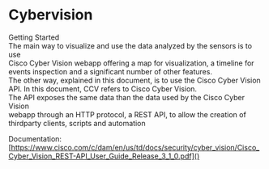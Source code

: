 # Cybervision

Getting Started  
The main way to visualize and use the data analyzed by the sensors is to use  
Cisco Cyber Vision webapp offering a map for visualization, a timeline for  
events inspection and a significant number of other features.  
The other way, explained in this document, is to use the Cisco Cyber Vision  
API. In this document, CCV refers to Cisco Cyber Vision.  
The API exposes the same data than the data used by the Cisco Cyber Vision  
webapp through an HTTP protocol, a REST API, to allow the creation of thirdparty clients, scripts and automation

Documentation: [https://www.cisco.com/c/dam/en/us/td/docs/security/cyber_vision/Cisco_Cyber_Vision_REST-API_User_Guide_Release_3_1_0.pdf]()
